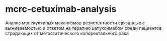 # mcrc-cetuximab-analysis
Анализ молекулярных механизмов резистентности связанных с выживаемостью и ответом на терапию цетуксимабом среди пациентов страдающих от метастатического колоректального рака
